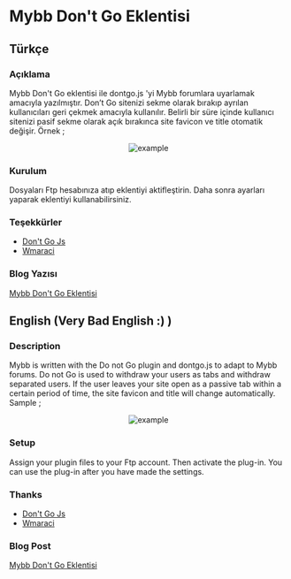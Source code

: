 # Mybb Don't Go Eklentisi


## Türkçe

### Açıklama

Mybb Don't Go eklentisi ile dontgo.js 'yi Mybb forumlara uyarlamak amacıyla yazılmıştır. Don’t Go sitenizi sekme olarak bırakıp ayrılan kullanıcıları geri çekmek amacıyla kullanılır. Belirli bir süre içinde kullanıcı sitenizi pasif sekme olarak açık bırakınca site favicon ve title otomatik değişir. Örnek ;

<div align="center" width="50%">
	<img src="https://i.hizliresim.com/kWyR2J.gif" alt="example">
</div>

### Kurulum

Dosyaları Ftp hesabınıza atıp eklentiyi aktifleştirin. Daha sonra ayarları yaparak eklentiyi kullanabilirsiniz.

### Teşekkürler
<ul>
<li><a href="https://github.com/tiaanduplessis/dont-go/">Don't Go Js</a></li>
<li><a href="https://wmaraci.com/blog/sitenizi-yeni-sekmede-acip-uzaklasan-ziyaretcileri-geri-cekin-don-t-go-746">Wmaraci</a></li>
</ul>

### Blog Yazısı

[Mybb Don't Go Eklentisi](https://www.emrekarakaya.com.tr/mybb-dont-go-eklentisi/)

## English (Very Bad English :) )

### Description

Mybb is written with the Do not Go plugin and dontgo.js to adapt to Mybb forums. Do not Go is used to withdraw your users as tabs and withdraw separated users. If the user leaves your site open as a passive tab within a certain period of time, the site favicon and title will change automatically. Sample ;

<div align="center" width="50%">
	<img src="https://i.hizliresim.com/kWyR2J.gif" alt="example">
</div>

### Setup

Assign your plugin files to your Ftp account. Then activate the plug-in. You can use the plug-in after you have made the settings.

### Thanks

<ul>
<li><a href="https://github.com/tiaanduplessis/dont-go/">Don't Go Js</a></li>
<li><a href="https://wmaraci.com/blog/sitenizi-yeni-sekmede-acip-uzaklasan-ziyaretcileri-geri-cekin-don-t-go-746">Wmaraci</a></li>
</ul>

### Blog Post

[Mybb Don't Go Eklentisi](https://www.emrekarakaya.com.tr/mybb-dont-go-eklentisi/)